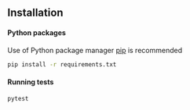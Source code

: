 ## Installation
#### Python packages

Use of Python package manager [pip](https://pip.pypa.io/en/stable/) is recommended

```bash
pip install -r requirements.txt
```

#### Running tests
```bash
pytest
```
